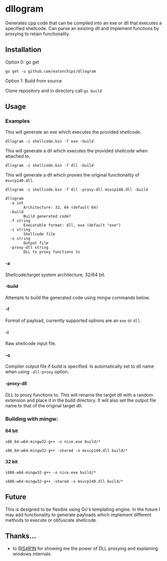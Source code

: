 # dllogram

Generates cpp code that can be compiled into an exe or dll that executes a specified shellcode. Can parse an existing dll and implement functions by proxying to retain functionality. 

## Installation

Option 0: go get

```
go get -u github.com/eatonchips/dllogram
```

Option 1: Build from source

Clone repository and in directory call `go build`

## Usage

### Examples

This will generate an exe which executes the provided shellcode.

```
dllogram -i shellcode.bin -f exe -build
```

This will generate a dll which executes the provided shellcode when attached to.

```
dllogram -i shellcode.bin -f dll -build
```

This will generate a dll which proxies the original functionality of `msvcp140.dll`. 

```
dllogram -i shellcode.bin -f dll -proxy-dll msvcp140.dll -build
```

```
dllogram 
  -a int
        Architecture: 32, 64 (default 64)
  -build
        Build generated code?
  -f string
        Executable format: dll, exe (default "exe")
  -i string
        Shellcode file
  -o string
        Output file
  -proxy-dll string
        DLL to proxy functions to
```

#### -a

Shellcode/target system architecture, 32/64 bit.

#### -build

Attempts to build the generated code using mingw commands below.

#### -f

Format of payload, currently supported options are an `exe` or `dll`.

#### -i

Raw shellcode input file.

#### -o

Compiler output file if build is specified. Is automatically set to dll name when using `-dll-proxy` option.

#### -proxy-dll

DLL to proxy functions to. This will rename the target dll with a random extension and place it in the build directory. It will also set the output file name to that of the original target dll.

### Building with mingw:

#### 64 bit

```
x86_64-w64-mingw32-g++ -o nice.exe build/*

x86_64-w64-mingw32-g++ -shared -o msvcp140.dll build/*
```

#### 32 bit

```
i686-w64-mingw32-g++ -o nice.exe build/*

i686-w64-mingw32-g++ -shared -o msvcp140.dll build/*
```

## Future

This is designed to be flexible using Go's templating engine. In the future I may add functionality to generate payloads which implement different methods to execute or obfuscate shellcode.

## Thanks...

- to [@S4R1N](https://github.com/S4R1N) for showing me the power of DLL proxying and explaining windows internals

